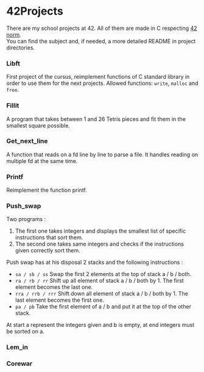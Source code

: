 <h1>42Projects</h1>

There are my school projects at 42.
All of them are made in C respecting [42 norm](https://github.com/lalves42/Files/blob/master/norm.pdf).  
You can find the subject and, if needed, a more detailed README in project directories.


### Libft
First project of the cursus, reimplement functions of C standard library in order to use them for the next projects.
Allowed functions: `write`, `malloc` and `free`.


### Fillit
A program that takes between 1 and 26 Tetris pieces and fit them in the smallest square possible.


### Get_next_line
A function that reads on a fd line by line to parse a file. It handles reading on multiple fd at the same time.


### Printf
Reimplement the function printf.


### Push_swap
Two programs :
1. The first one takes integers and displays the smallest list of specific instructions that sort them.
2. The second one takes same integers and checks if the instructions given correctly sort them.

Push swap has at his disposal 2 stacks and the following instructions :
* `sa / sb / ss`      Swap the first 2 elements at the top of stack a / b / both.
* `ra / rb / rr`      Shift up all element of stack a / b / both by 1. The first element becomes the last one.
* `rra / rrb / rrr`   Shift down all element of stack a / b / both by 1. The last element becomes the first one.
* `pa / pb`           Take the first element of a / b and put it at the top of the other stack.

At start a represent the integers given and b is empty, at end integers must be sorted on a.


### Lem_in


### Corewar